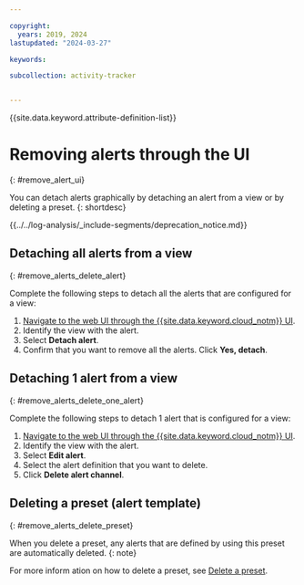 ```yaml
---

copyright:
  years: 2019, 2024
lastupdated: "2024-03-27"

keywords:

subcollection: activity-tracker


---
```


{{site.data.keyword.attribute-definition-list}}


# Removing alerts through the UI
{: #remove_alert_ui}


You can detach alerts graphically by detaching an alert from a view or by deleting a preset.
{: shortdesc}

<!-- Common deprecation statement -->
{{../../log-analysis/_include-segments/deprecation_notice.md}}



## Detaching all alerts from a view
{: #remove_alerts_delete_alert}

Complete the following steps to detach all the alerts that are configured for a view:

1. [Navigate to the web UI through the {{site.data.keyword.cloud_notm}} UI](/docs/activity-tracker?topic=activity-tracker-launch).
2. Identify the view with the alert.
3. Select **Detach alert**.
4. Confirm that you want to remove all the alerts. Click **Yes, detach**.



## Detaching 1 alert from a view
{: #remove_alerts_delete_one_alert}

Complete the following steps to detach 1 alert that is configured for a view:

1. [Navigate to the web UI through the {{site.data.keyword.cloud_notm}} UI](/docs/activity-tracker?topic=activity-tracker-launch).
2. Identify the view with the alert.
3. Select **Edit alert**.
4. Select the alert definition that you want to delete.
5. Click **Delete alert channel**.



## Deleting a preset (alert template)
{: #remove_alerts_delete_preset}

When you delete a preset, any alerts that are defined by using this preset are automatically deleted.
{: note}

For more inform ation on how to delete a preset, see [Delete a preset](/docs/activity-tracker?topic=activity-tracker-preset_ui#preset_ui_delete).
